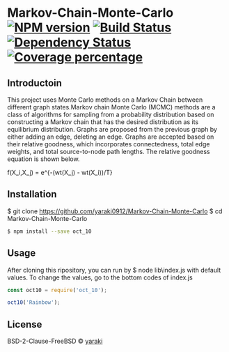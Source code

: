 # Markov-Chain-Monte-Carlo [![NPM version][npm-image]][npm-url] [![Build Status][travis-image]][travis-url] [![Dependency Status][daviddm-image]][daviddm-url] [![Coverage percentage][coveralls-image]][coveralls-url]
> 
## Introductoin
This project uses Monte Carlo methods on a Markov Chain between different graph states.Markov chain Monte Carlo (MCMC) methods are a class of algorithms for sampling from a probability distribution based on constructing a Markov chain that has the desired distribution as its equilibrium distribution. 
Graphs are proposed from the previous graph by either adding an edge, deleting an edge. Graphs are accepted based on their relative goodness, which incorporates connectedness, total edge weights, and total source-to-node path lengths. The relative goodness equation is shown below.

f(X_i,X_j) = e^{-(wt(X_j) - wt(X_i))/T}



## Installation
$ git clone https://github.com/yaraki0912/Markov-Chain-Monte-Carlo
$ cd Markov-Chain-Monte-Carlo

```sh
$ npm install --save oct_10
```

## Usage
After cloning this ripository, you can run by 
$ node lib\index.js 
with default values.
To change the values, go to the bottom codes of index.js
```js
const oct10 = require('oct_10');

oct10('Rainbow');
```
## License

BSD-2-Clause-FreeBSD © [yaraki]()


[npm-image]: https://badge.fury.io/js/oct_10.svg
[npm-url]: https://npmjs.org/package/oct_10
[travis-image]: https://travis-ci.org/yaraki0912/oct_10.svg?branch=master
[travis-url]: https://travis-ci.org/yaraki0912/oct_10
[daviddm-image]: https://david-dm.org/yaraki0912/oct_10.svg?theme=shields.io
[daviddm-url]: https://david-dm.org/yaraki0912/oct_10
[coveralls-image]: https://coveralls.io/repos/yaraki0912/oct_10/badge.svg
[coveralls-url]: https://coveralls.io/r/yaraki0912/oct_10
